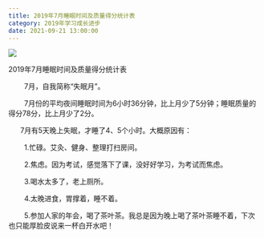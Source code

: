 ```yaml
---
title: 2019年7月睡眠时间及质量得分统计表
category: 2019年学习成长进步
date: 2021-09-21 13:00:00
---
```


![](http://upload-images.jianshu.io/upload_images/3910675-3e526af35f2b0d54.jpg?imageMogr2/auto-orient/strip%7CimageView2/2/w/1080/q/50)  

2019年7月睡眠时间及质量得分统计表

        7月，自我简称“失眠月”。

        7月份的平均夜间睡眠时间为6小时36分钟，比上月少了5分钟；睡眠质量的得分78分，比上月少了2分。

      7月有5天晚上失眠，才睡了4、5个小时。大概原因有：

        1.忙碌。艾灸、健身、整理打扫房间。

        2.焦虑。因为考试，感觉落下了课，没好好学习，为考试而焦虑。

        3.喝水太多了，老上厕所。

        4.太晚进食，胃撑着，睡不着。

        5.参加人家的年会，喝了茶叶茶。我总是因为晚上喝了茶叶茶睡不着，下次也只能厚脸皮说来一杯白开水吧！